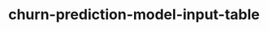 ---
schema: default
title: churn-prediction-model-input-table
organization: demo_org
notes: type = kedro_datasets.pandas.parquet_dataset.ParquetDataset
resources:
  - name: churn-prediction-model-input-table
    url: 'https://github.com/ResponsibleAIML/django-kedro/tree/main/kedro-projects/churn-prediction-kedro/data/03_primary/model_input_table.pq'
    format: pq
category:
  - 03-primary
maintainer: 
maintainer_email: 
project:
  - churn-prediction
preview: |
  <table border="1" class="dataframe">
    <thead>
      <tr style="text-align: right;">
        <th></th>
        <th>CreditScore</th>
        <th>Age</th>
        <th>Tenure</th>
        <th>Balance</th>
        <th>HasCrCard</th>
        <th>IsActiveMember</th>
        <th>EstimatedSalary</th>
        <th>Exited</th>
        <th>EstimatedSalary_CreditScore_Ratio</th>
        <th>CreditScore_EstimatedSalary_Ratio</th>
        <th>Balance_EstimatedSalary_Ratio</th>
        <th>Balance_IsZero</th>
        <th>Balance_GeographyMean_Ratio</th>
        <th>Tenure_Age_Ratio</th>
        <th>NumOfProducts_Tenure_Ratio</th>
        <th>Geography_Germany</th>
        <th>Geography_Spain</th>
        <th>Gender_Male</th>
        <th>CreditScoreBins_Medium</th>
        <th>CreditScoreBins_High</th>
        <th>CreditScoreBins_Very High</th>
        <th>NumOfProducts_2</th>
        <th>NumOfProducts_3</th>
        <th>NumOfProducts_4</th>
      </tr>
    </thead>
    <tbody>
      <tr>
        <th>0</th>
        <td>619</td>
        <td>42</td>
        <td>2</td>
        <td>0.00</td>
        <td>1</td>
        <td>1</td>
        <td>101348.88</td>
        <td>1</td>
        <td>163.730016</td>
        <td>0.006108</td>
        <td>0.000000</td>
        <td>True</td>
        <td>0.000000</td>
        <td>0.047619</td>
        <td>0.500000</td>
        <td>False</td>
        <td>False</td>
        <td>False</td>
        <td>True</td>
        <td>False</td>
        <td>False</td>
        <td>False</td>
        <td>False</td>
        <td>False</td>
      </tr>
      <tr>
        <th>1</th>
        <td>608</td>
        <td>41</td>
        <td>1</td>
        <td>83807.86</td>
        <td>0</td>
        <td>1</td>
        <td>112542.58</td>
        <td>0</td>
        <td>185.102928</td>
        <td>0.005402</td>
        <td>0.744677</td>
        <td>False</td>
        <td>1.396798</td>
        <td>0.024390</td>
        <td>1.000000</td>
        <td>False</td>
        <td>True</td>
        <td>False</td>
        <td>True</td>
        <td>False</td>
        <td>False</td>
        <td>False</td>
        <td>False</td>
        <td>False</td>
      </tr>
      <tr>
        <th>2</th>
        <td>502</td>
        <td>42</td>
        <td>8</td>
        <td>159660.80</td>
        <td>1</td>
        <td>0</td>
        <td>113931.57</td>
        <td>1</td>
        <td>226.955319</td>
        <td>0.004406</td>
        <td>1.401375</td>
        <td>False</td>
        <td>2.661013</td>
        <td>0.190476</td>
        <td>0.375000</td>
        <td>False</td>
        <td>False</td>
        <td>False</td>
        <td>True</td>
        <td>False</td>
        <td>False</td>
        <td>False</td>
        <td>True</td>
        <td>False</td>
      </tr>
      <tr>
        <th>3</th>
        <td>699</td>
        <td>39</td>
        <td>1</td>
        <td>0.00</td>
        <td>0</td>
        <td>0</td>
        <td>93826.63</td>
        <td>0</td>
        <td>134.229800</td>
        <td>0.007450</td>
        <td>0.000000</td>
        <td>True</td>
        <td>0.000000</td>
        <td>0.025641</td>
        <td>2.000000</td>
        <td>False</td>
        <td>False</td>
        <td>False</td>
        <td>False</td>
        <td>True</td>
        <td>False</td>
        <td>True</td>
        <td>False</td>
        <td>False</td>
      </tr>
      <tr>
        <th>4</th>
        <td>850</td>
        <td>43</td>
        <td>2</td>
        <td>125510.82</td>
        <td>1</td>
        <td>1</td>
        <td>79084.10</td>
        <td>0</td>
        <td>93.040118</td>
        <td>0.010748</td>
        <td>1.587055</td>
        <td>False</td>
        <td>2.091847</td>
        <td>0.046512</td>
        <td>0.500000</td>
        <td>False</td>
        <td>True</td>
        <td>False</td>
        <td>False</td>
        <td>False</td>
        <td>True</td>
        <td>False</td>
        <td>False</td>
        <td>False</td>
      </tr>
      <tr>
        <th>5</th>
        <td>645</td>
        <td>44</td>
        <td>8</td>
        <td>113755.78</td>
        <td>1</td>
        <td>0</td>
        <td>149756.71</td>
        <td>1</td>
        <td>232.180946</td>
        <td>0.004307</td>
        <td>0.759604</td>
        <td>False</td>
        <td>1.895930</td>
        <td>0.181818</td>
        <td>0.250000</td>
        <td>False</td>
        <td>True</td>
        <td>True</td>
        <td>True</td>
        <td>False</td>
        <td>False</td>
        <td>True</td>
        <td>False</td>
        <td>False</td>
      </tr>
      <tr>
        <th>6</th>
        <td>822</td>
        <td>50</td>
        <td>7</td>
        <td>0.00</td>
        <td>1</td>
        <td>1</td>
        <td>10062.80</td>
        <td>0</td>
        <td>12.241849</td>
        <td>0.081687</td>
        <td>0.000000</td>
        <td>True</td>
        <td>0.000000</td>
        <td>0.140000</td>
        <td>0.285714</td>
        <td>False</td>
        <td>False</td>
        <td>True</td>
        <td>False</td>
        <td>False</td>
        <td>True</td>
        <td>True</td>
        <td>False</td>
        <td>False</td>
      </tr>
      <tr>
        <th>7</th>
        <td>376</td>
        <td>29</td>
        <td>4</td>
        <td>115046.74</td>
        <td>1</td>
        <td>0</td>
        <td>119346.88</td>
        <td>1</td>
        <td>317.411915</td>
        <td>0.003150</td>
        <td>0.963969</td>
        <td>False</td>
        <td>0.958723</td>
        <td>0.137931</td>
        <td>1.000000</td>
        <td>True</td>
        <td>False</td>
        <td>False</td>
        <td>False</td>
        <td>False</td>
        <td>False</td>
        <td>False</td>
        <td>False</td>
        <td>True</td>
      </tr>
      <tr>
        <th>8</th>
        <td>501</td>
        <td>44</td>
        <td>4</td>
        <td>142051.07</td>
        <td>0</td>
        <td>1</td>
        <td>74940.50</td>
        <td>0</td>
        <td>149.581836</td>
        <td>0.006685</td>
        <td>1.895518</td>
        <td>False</td>
        <td>2.367518</td>
        <td>0.090909</td>
        <td>0.500000</td>
        <td>False</td>
        <td>False</td>
        <td>True</td>
        <td>True</td>
        <td>False</td>
        <td>False</td>
        <td>True</td>
        <td>False</td>
        <td>False</td>
      </tr>
      <tr>
        <th>9</th>
        <td>684</td>
        <td>27</td>
        <td>2</td>
        <td>134603.88</td>
        <td>1</td>
        <td>1</td>
        <td>71725.73</td>
        <td>0</td>
        <td>104.862178</td>
        <td>0.009536</td>
        <td>1.876647</td>
        <td>False</td>
        <td>2.243398</td>
        <td>0.074074</td>
        <td>0.500000</td>
        <td>False</td>
        <td>False</td>
        <td>True</td>
        <td>False</td>
        <td>True</td>
        <td>False</td>
        <td>False</td>
        <td>False</td>
        <td>False</td>
      </tr>
    </tbody>
  </table>
---